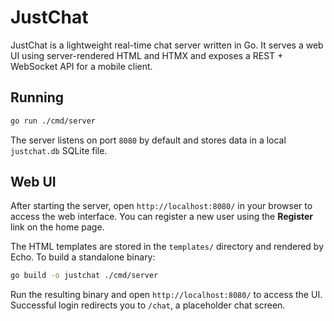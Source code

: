 # JustChat

JustChat is a lightweight real-time chat server written in Go. It serves a web UI using server-rendered HTML and HTMX and exposes a REST + WebSocket API for a mobile client.

## Running

```bash
go run ./cmd/server
```

The server listens on port `8080` by default and stores data in a local `justchat.db` SQLite file.

## Web UI

After starting the server, open `http://localhost:8080/` in your browser to access the web interface. You can register a new user using the **Register** link on the home page.

The HTML templates are stored in the `templates/` directory and rendered by Echo.
To build a standalone binary:
```bash
go build -o justchat ./cmd/server
```
Run the resulting binary and open `http://localhost:8080/` to access the UI.
Successful login redirects you to `/chat`, a placeholder chat screen.
